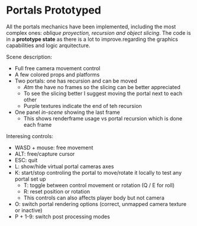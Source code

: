 # Portals Prototyped

All the portals mechanics have been implemented, including the most complex ones: *oblique proyection, recursion and object slicing*. The code is in a **prototype state** as there is a lot to improve.regarding the graphics capabilities and logic arquitecture.

Scene description:
* Full free camera movement control
* A few colored props and platforms
* Two portals: one has recursion and can be moved
	* *Atm* the have no frames so the slicing can be better appreciated
	* To see the slicing better I suggest moving the portal next to each other
	* Purple textures indicate the end of teh recursion
* One panel *in-scene* showing the last frame
	* This shows renderframe usage vs portal recursion which is done each frame

Interesing controls:
* WASD + mouse: free movement
* ALT: free/capture cursor
* ESC: quit
* L: show/hide virtual portal cameras axes
* K: start/stop controling the portal to move/rotate it locally to test any portal set up
	* T: toggle between control movement or rotation (Q / E for roll)
	* R: reset position or rotation
	* This controls can also affects player body but not camera
* O: switch portal rendering options (correct, unmapped camera texture or inactive)
* P + 1-9: switch post processing modes
